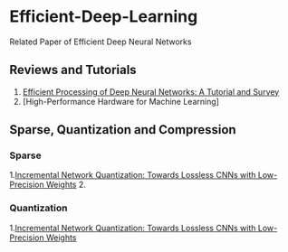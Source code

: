 # Efficient-Deep-Learning
Related Paper of Efficient Deep Neural Networks

## Reviews and Tutorials
1. [Efficient Processing of Deep Neural Networks: A Tutorial and Survey](https://arxiv.org/abs/1703.09039)
2. [High-Performance Hardware for Machine Learning]

## Sparse, Quantization and Compression

### Sparse
1.[Incremental Network Quantization: Towards Lossless CNNs with Low-Precision Weights](https://arxiv.org/abs/1702.03044)
2.[]()

### Quantization
1.[Incremental Network Quantization: Towards Lossless CNNs with Low-Precision Weights](https://arxiv.org/abs/1702.03044)
